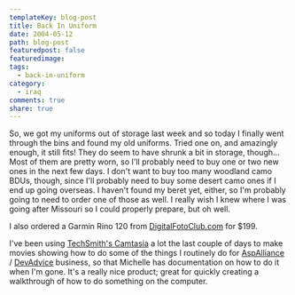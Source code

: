 ```yaml
---
templateKey: blog-post
title: Back In Uniform
date: 2004-05-12
path: blog-post
featuredpost: false
featuredimage:
tags:
  - back-in-uniform
category:
  - iraq
comments: true
share: true
---
```


So, we got my uniforms out of storage last week and so today I finally went through the bins and found my old uniforms. Tried one on, and amazingly enough, it still fits! They do seem to have shrunk a bit in storage, though... Most of them are pretty worn, so I'll probably need to buy one or two new ones in the next few days. I don't want to buy too many woodland camo BDUs, though, since I'll probably need to buy some desert camo ones if I end up going overseas. I haven't found my beret yet, either, so I'm probably going to need to order one of those as well. I really wish I knew where I was going after Missouri so I could properly prepare, but oh well.

I also ordered a Garmin Rino 120 from [DigitalFotoClub.com](http://digitalfotoclub.com) for $199.

I've been using [TechSmith's Camtasia](http://www.techsmith.com) a lot the last couple of days to make movies showing how to do some of the things I routinely do for [AspAlliance](http://aspalliance.com) / [DevAdvice](http://devadvice.com) business, so that Michelle has documentation on how to do it when I'm gone. It's a really nice product; great for quickly creating a walkthrough of how to do something on the computer.
